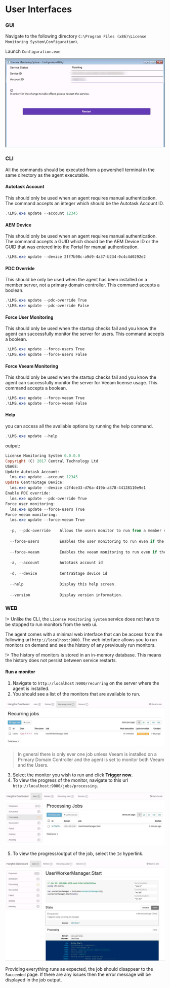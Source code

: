 # User Interfaces

### GUI

Navigate to the following directory `C:\Program Files (x86)\License Monitoring System\Configuration\`

Launch `Configuration.exe`

![Configuration Utility](gui-update.jpg "Configuration Utility")

### CLI

All the commands should be executed from a powershell terminal in the same directory as the agent executable.

#### Autotask Account

This should only be used when an agent requires manual authentication.
The command accepts an integer which should be the Autotask Account ID.

```powershell
.\LMS.exe update --account 12345
```

#### AEM Device

This should only be used when an agent requires manual authentication.
The command accepts a GUID which should be the AEM Device ID or the GUID that was entered into the Portal for manual authentication.

```powershell
.\LMS.exe update --device 2ff7b98c-a9d9-4a37-b234-0c4c4d0292e2
```

#### PDC Override

This should be only be used when the agent has been installed on a member server, not a primary domain controller.
This command accepts a boolean.

```powershell
.\LMS.exe update --pdc-override True
.\LMS.exe update --pdc-override False
```

#### Force User Monitoring

This should only be used when the startup checks fail and you know the agent can successfully monitor the server for users.
This command accepts a boolean.

```powershell
.\LMS.exe update --force-users True
.\LMS.exe update --force-users False
```

#### Force Veeam Monitoring

This should only be used when the startup checks fail and you know the agent can successfully monitor the server for Veeam license usage.
This command accepts a boolean.

```powershell
.\LMS.exe update --force-veeam True
.\LMS.exe update --force-veeam False
```

#### Help

you can access all the available options by running the help command.

```powershell
.\LMS.exe update --help
```

output:

```powershell
License Monitoring System 0.0.0.0
Copyright (C) 2017 Central Technology Ltd
USAGE:
Update Autotask Account:
  lms.exe update --account 12345
Update CentraStage Device:
  lms.exe update --device c2f4ce33-d76a-419b-a378-44128110e9e1
Enable PDC override:
  lms.exe update --pdc-override True
Force user monitoring:
  lms.exe update --force-users True
Force veeam monitoring:
  lms.exe update --force-veeam True

  -p, --pdc-override    Allows the users monitor to run from a member server

  --force-users         Enables the user monitoring to run even if the startup checks fail

  --force-veeam         Enables the veeam monitoring to run even if the startup checks fail

  -a, --account         Autotask account id

  -d, --device          CentraStage device id

  --help                Display this help screen.

  --version             Display version information.

```

### WEB

!> Unlike the CLI, the `License Monitoring System` service does not have to be stopped to run monitors from the web ui.

The agent comes with a minimal web interface that can be access from the following url `http://localhost:9000`.
The web interface allows you to run monitors on demand and see the history of any previously run monitors.

!> The history of monitors is stored in an in-memory database. This means the history does not persist between service restarts.

#### Run a monitor

1. Navigate to `http://localhost:9000/recurring` on the server where the agent is installed.
2. You should see a list of the monitors that are available to run.

![Recurring Jobs](hangfire-recurring-jobs.jpg "Recurring Jobs")

> In general there is only ever one job unless Veeam is installed on a Primary Domain Controller and the agent is set to monitor both Veeam and the Users.

3. Select the monitor you wish to run and click **Trigger now**.
4. To view the progress of the monitor, navigate to this url `http://localhost:9000/jobs/processing`.

![Processing Jobs](hangfire-processing-jobs.jpg "Processing jobs")

5. To view the progress/output of the job, select the `Id` hyperlink.

![Job Output](hangfire-job-output.jpg "Job Output")

Providing everything runs as expected, the job should disappear to the `Succeeded` page. If there are any issues then the error message will be displayed in the job output.
